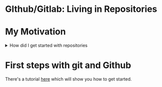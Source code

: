 # GIthub/Gitlab: Living in Repositories

# My Motivation

<details> <Summary>How did I get started with repositories</Summary>

How do you structure your daily work life? How do you organise your tasks and projects? Most anwsers (including my own) was that I have at best an Excel sheet where my tasks and projects are organised in. And to be honest, this already was a major improvement. One benefit was that I suddenly could see the progress (or like in science not progress) I made in my work. The next benefit was that the way I give feedback to students working for me has improved: When you have a simple table consistent of three columns in which your unstarted, in progress and finished tasks are listed, your supervisor will have one view the possibility to see if everything is running as planned, or if some restructurations have to be made. 

<img src="./assets/excel-package-example.png" width=400>

---

## My entrance in repositories

As decribed above, this gave me a lot of new possibilities in planning and reporting to colleagues and supervisors. Nevertheless, there were problems left. The first one was: How do I store my files and documents. Cloud servers like **dropbox** and **sciebo** really changed my life there. I now had the possibility to have files available on different devices. This works also very great, as long as your project doesn't grow over a certain size or too many people work on one document or need to work in the folder. Because once several people had to work in on one sciebo or dropbox folder, there were suddenly a lot of conflicts with several files, a lot of new versions occured and once a folder had reached a distinct size, it was hard to keep track of everything. Futhermore, I usually created a file structure only I did understand. Which means that if someone else had to search through my folders this was very challenging. In total it was a lot better with room left for improvement!

Then I started working with repositories and this suddenly gave me whole new view on folder structures and storage.
First of all what is a repository? It's basically a **bucket** in which your folder structure is stored. The only difference is that changes made in your repository are versioned. This happens with a small software called **git**. In this folder changes made in your repository are stored and can be used by the software **git** to restore your folder up to the first day of use!

<img src="./assets/git-folder.png" width=400>

This was already great, simply because I never had to worry about losing the progress of manuscript I created or data I collected. But now you still only have a versioned folder on your repository right?

Not directly. The great benefit of repositories is that you can synchronise them with storage capacities living in a cloud:
<img src="./assets/git-repo-internet.png" width=250>

This means in principal that you have now a similar setup as with dropbox or sciebo. With the difference that everythin is versioned, right? Not directly. 

Together with these functionalities you will get:

- complete project management platform 
- a possibility to archive your repository once you're finished
- you can create example repositories other can retirieve very easily and learn from it or improve it
- Selected colleagues can always see/comment the progress of your work

This means that you now not only have the possibility to plan and organsie your work in a much more shareable and easier way, you can connect different tasks directly to files in your repository!

</details>

# First steps with git and Github

There's a tutorial [here](https://github.com/StephanM87/Git-and-Github-Start/tree/main/Git%20tutorial) which will show you how to get started.
